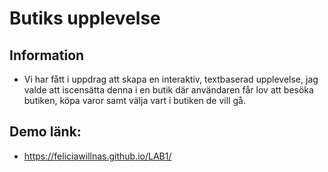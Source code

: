 # Butiks upplevelse 

## Information 
* Vi har fått i uppdrag att skapa en interaktiv, textbaserad upplevelse, jag valde att iscensätta denna i en butik där användaren får lov att besöka butiken, köpa varor samt välja vart i butiken de vill gå. 

## Demo länk: 
* https://feliciawillnas.github.io/LAB1/
